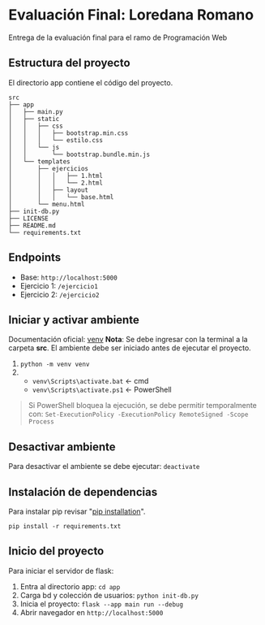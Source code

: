 # Evaluación Final: Loredana Romano
Entrega de la evaluación final para el ramo de Programación Web

## Estructura del proyecto

El directorio app contiene el código del proyecto.

```
src
├── app
│   ├── main.py
│   ├── static
│   │   ├── css
│   │   │   ├── bootstrap.min.css
│   │   │   └── estilo.css
│   │   └── js
│   │       └── bootstrap.bundle.min.js
│   └── templates
│       ├── ejercicios
│       │   │   ├── 1.html
│       │   │   └── 2.html
│       │   ├── layout
│       │   │   └── base.html
│       └── menu.html
├── init-db.py
├── LICENSE
├── README.md
└── requirements.txt
```

## Endpoints
- Base: `http://localhost:5000`
- Ejercicio 1: `/ejercicio1`
- Ejercicio 2: `/ejercicio2`

## Iniciar y activar ambiente
Documentación oficial: [venv](https://docs.python.org/3/library/venv.html)
**Nota**: Se debe ingresar con la terminal a la carpeta **src**.
El ambiente debe ser iniciado antes de ejecutar el proyecto.
1. `python -m venv venv`
2.
    - `venv\Scripts\activate.bat` <- cmd
    - `venv\Scripts\activate.ps1` <- PowerShell

> Si PowerShell bloquea la ejecución, se debe permitir temporalmente con:
`Set-ExecutionPolicy -ExecutionPolicy RemoteSigned -Scope Process`

## Desactivar ambiente
Para desactivar el ambiente se debe ejecutar: `deactivate`

## Instalación de dependencias
Para instalar pip revisar "[pip installation](https://pip.pypa.io/en/stable/installation/#installation)".

`pip install -r requirements.txt`

## Inicio del proyecto
Para iniciar el servidor de flask:
1. Entra al directorio app: `cd app`
2. Carga bd y colección de usuarios: `python init-db.py`
3. Inicia el proyecto: `flask --app main run --debug`
4. Abrir navegador en `http://localhost:5000`